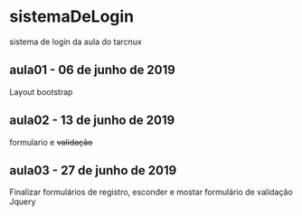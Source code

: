 # sistemaDeLogin
sistema de login da aula do tarcnux

## aula01 - 06 de junho de 2019
Layout bootstrap

## aula02 - 13 de junho de 2019
formulario e ~~validação~~


## aula03 - 27 de junho de 2019
Finalizar formulários de registro, esconder e mostar
formulário de validação Jquery